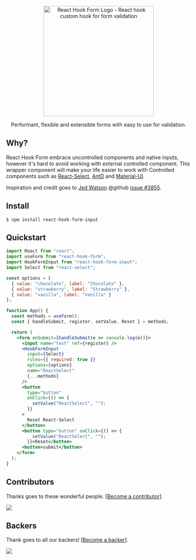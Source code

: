 <div align="center">
    <p align="center">
        <a href="https://react-hook-form.com" title="React Hook Form - Simple React forms validation">
            <img src="https://raw.githubusercontent.com/bluebill1049/react-hook-form/master/website/logo.png" alt="React Hook Form Logo - React hook custom hook for form validation" width="300px" />
        </a>
    </p>
</div>

<p align="center">Performant, flexible and extensible forms with easy to use for validation.</p>

## Why?
React Hook Form embrace uncontrolled components and native inputs, however it's hard to avoid working with external controlled component. This wrapper component will make your life easier to work with Controlled components such as <a href="https://github.com/JedWatson/react-select">React-Select</a>, <a href="https://github.com/ant-design/ant-design">AntD</a> and <a href="https://material-ui.com/">Material-UI</a>.

Inspiration and credit goes to <a href="https://github.com/JedWatson">Jed Watson</a> @github <a href="https://github.com/JedWatson/react-select/issues/3855">issue #3855</a>.

## Install

    $ npm install react-hook-form-input

## Quickstart

```jsx
import React from "react";
import useForm from "react-hook-form";
import HookFormInput from "react-hook-form-input";
import Select from "react-select";

const options = [
  { value: "chocolate", label: "Chocolate" },
  { value: "strawberry", label: "Strawberry" },
  { value: "vanilla", label: "Vanilla" }
];

function App() {
  const methods = useForm();
  const { handleSubmit, register, setValue, Reset } = methods;

  return (
    <form onSubmit={handleSubmit(e => console.log(e))}>
      <input name="test" ref={register} />
      <HookFormInput
        input={Select}
        rules={{ required: true }}
        options={options}
        name="ReactSelect"
        {...methods}
      />
      <button
        type="button"
        onClick={() => {
          setValue("ReactSelect", "");
        }}
      >
        Reset React-Select
      </button>
      <button type="button" onClick={() => {
          setValue("ReactSelect", "");
        }}>Reset</button>
      <button>submit</button>
    </form>
  );
}
```

## Contributors

Thanks goes to these wonderful people. [[Become a contributor](CONTRIBUTING.md)].

<a href="https://github.com/react-hook-form/react-hook-form/graphs/contributors">
    <img src="https://opencollective.com/react-hook-form/contributors.svg?width=950" />
</a>

## Backers

Thank goes to all our backers! [[Become a backer](https://opencollective.com/react-hook-form#backer)].

<a href="https://opencollective.com/react-hook-form#backers">
    <img src="https://opencollective.com/react-hook-form/backers.svg?width=950" />
</a>

